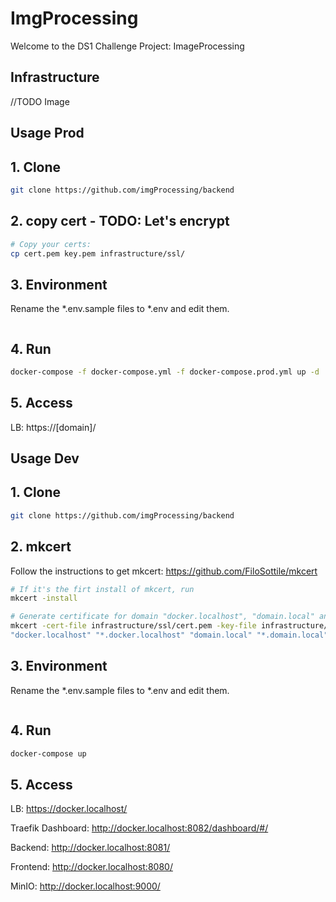 # ImgProcessing
Welcome to the DS1 Challenge Project: ImageProcessing

## Infrastructure

//TODO Image

## Usage Prod
## 1. Clone
```bash
git clone https://github.com/imgProcessing/backend
```
## 2. copy cert - TODO: Let's encrypt
```bash
# Copy your certs:
cp cert.pem key.pem infrastructure/ssl/
```
## 3. Environment
Rename the *.env.sample files to *.env and edit them.
```bash

```
## 4. Run
```bash
docker-compose -f docker-compose.yml -f docker-compose.prod.yml up -d
```
## 5. Access

LB: https://[domain]/

## Usage Dev

## 1. Clone
```bash
git clone https://github.com/imgProcessing/backend
```
## 2. mkcert
Follow the instructions to get mkcert: https://github.com/FiloSottile/mkcert
```bash
# If it's the firt install of mkcert, run
mkcert -install

# Generate certificate for domain "docker.localhost", "domain.local" and their sub-domains
mkcert -cert-file infrastructure/ssl/cert.pem -key-file infrastructure/ssl/key.pem \
"docker.localhost" "*.docker.localhost" "domain.local" "*.domain.local"
```
## 3. Environment
Rename the *.env.sample files to *.env and edit them.
```bash

```
## 4. Run
```bash
docker-compose up
```

## 5. Access

LB: https://docker.localhost/

Traefik Dashboard: http://docker.localhost:8082/dashboard/#/

Backend: http://docker.localhost:8081/

Frontend: http://docker.localhost:8080/

MinIO: http://docker.localhost:9000/
